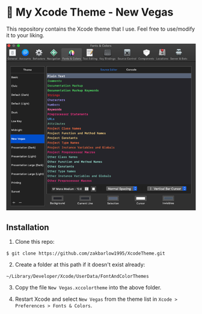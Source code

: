 # 🎨 My Xcode Theme - New Vegas

This repository contains the Xcode theme that I use. Feel free to use/modify it to your liking.

![](Example.png)

## Installation

1. Clone this repo:
```
$ git clone https://github.com/zakbarlow1995/XcodeTheme.git
```

2. Create a folder at this path if it doesn't exist already:
```
~/Library/Developer/Xcode/UserData/FontAndColorThemes
```

3. Copy the file `New Vegas.xccolortheme` into the above folder.

4. Restart Xcode and select `New Vegas` from the theme list in `Xcode > Preferences > Fonts & Colors`.

